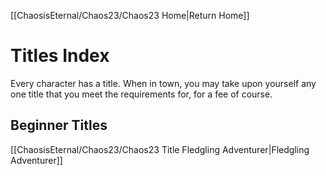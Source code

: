 [[ChaosisEternal/Chaos23/Chaos23 Home|Return Home]]
# Titles Index
Every character has a title. When in town, you may take upon yourself any one title that you meet the requirements for, for a fee of course.
## Beginner Titles
[[ChaosisEternal/Chaos23/Chaos23 Title Fledgling Adventurer|Fledgling Adventurer]]
